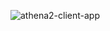 ![athena2-client-app](https://github.com/user-attachments/assets/3a231ddc-47e3-46fb-9e87-2320c7d9179e)
